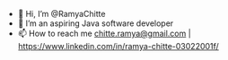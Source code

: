 - 👋 Hi, I’m @RamyaChitte
- 🌱 I’m an aspiring Java software developer
- 📫 How to reach me chitte.ramya@gmail.com | https://www.linkedin.com/in/ramya-chitte-03022001f/

<!---
RamyaChitte/RamyaChitte is a ✨ special ✨ repository because its `README.md` (this file) appears on your GitHub profile.
You can click the Preview link to take a look at your changes.
--->
